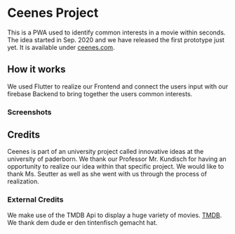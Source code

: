 # Ceenes Project
This is a PWA used to identify common interests in a movie within seconds. 
The idea started in Sep. 2020 and we have released the first prototype just yet. 
It is available under [ceenes.com](https://ceenes.com "Ceenes").

## How it works
We used Flutter to realize our Frontend and connect the users input with our firebase Backend to bring together the users common interests. 

### Screenshots


## Credits
Ceenes is part of an university project called innovative ideas at the university of paderborn.
We thank our Professor Mr. Kundisch for having an opportunity to realize our idea within that specific project. 
We would like to thank Ms. Seutter as well as she went with us through the process of realization. 

### External Credits
We make use of the TMDB Api to display a huge variety of movies. [TMDB](https://www.themoviedb.org/ "TMDB").
We thank dem dude er den tintenfisch gemacht hat.

